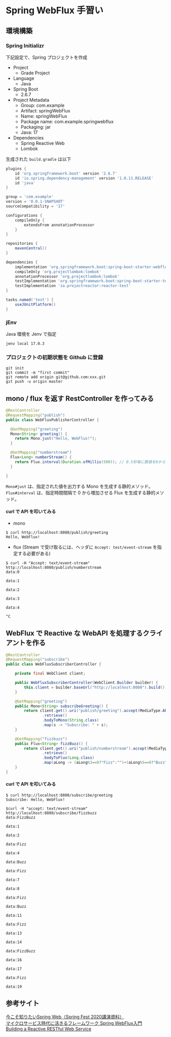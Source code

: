 # Spring WebFlux 手習い
## 環境構築
### Spring Initializr
下記設定で、Spring プロジェクトを作成
- Project
  - Grade Project
- Language
  - Java
- Spring Boot
  - 2.6.7
- Project Metadata
  - Group: com.example
  - Artifact: springWebFlux
  - Name: springWebFlux
  - Package name: com.example.springwebflux
  - Packaging: jar
  - Java: 17
- Dependencies
  - Spring Reactive Web
  - Lombok

生成された `build.gradle` は以下
```groovy
plugins {
    id 'org.springframework.boot' version '2.6.7'
    id 'io.spring.dependency-management' version '1.0.11.RELEASE'
    id 'java'
}

group = 'com.example'
version = '0.0.1-SNAPSHOT'
sourceCompatibility = '17'

configurations {
    compileOnly {
        extendsFrom annotationProcessor
    }
}

repositories {
    mavenCentral()
}

dependencies {
    implementation 'org.springframework.boot:spring-boot-starter-webflux'
    compileOnly 'org.projectlombok:lombok'
    annotationProcessor 'org.projectlombok:lombok'
    testImplementation 'org.springframework.boot:spring-boot-starter-test'
    testImplementation 'io.projectreactor:reactor-test'
}

tasks.named('test') {
    useJUnitPlatform()
}
```
### jEnv
Java 環境を Jenv で指定
```
jenv local 17.0.3
```
### プロジェクトの初期状態を Github に登録
```
git init
git commit -m "first commit"
git remote add origin git@github.com:xxx.git
git push -u origin master
```

## mono / flux を返す RestController を作ってみる
```java
@RestController
@RequestMapping("publish")
public class WebFluxPublisherController {

  @GetMapping("greeting")
  Mono<String> greeting() {
    return Mono.just("Hello, WebFlux!");
  }

  @GetMapping("numberstream")
  Flux<Long> numberStream() {
    return Flux.interval(Duration.ofMillis(500)); // 0.5秒毎に数値を0からカウントアップして返す
  }

}
```

`Mono#just` は、指定された値を出力する Mono を生成する静的メソッド。</br>
`Flux#interval` は、指定時間間隔で 0 から増加させる Flux を生成する静的メソッド。

#### curl で API を叩いてみる
- mono
```
$ curl http://localhost:8080/publish/greeting
Hello, WebFlux!
```
- flux (Stream で受け取るには、ヘッダに `Accept: test/event-stream` を指定する必要がある)
```
$ curl -H "Accept: text/event-stream" http://localhost:8080/publish/numberstream  
data:0

data:1

data:2

data:3

data:4

^C          
```

## WebFlux で Reactive な WebAPI を処理するクライアントを作る
```java
@RestController
@RequestMapping("subscribe")
public class WebFluxSubscriberController {

    private final WebClient client;

    public WebFluxSubscriberController(WebClient.Builder builder) {
        this.client = builder.baseUrl("http://localhost:8080").build();
    }

    @GetMapping("greeting")
    public Mono<String> subscribeGreeting() {
        return client.get().uri("publish/greeting").accept(MediaType.APPLICATION_JSON)
                .retrieve()
                .bodyToMono(String.class)
                .map(s -> "Subscribe: " + s);
    }

    @GetMapping("fizzbuzz")
    public Flux<String> fizzBuzz() {
        return client.get().uri("publish/numberstream").accept(MediaType.APPLICATION_NDJSON)
                .retrieve()
                .bodyToFlux(Long.class)
                .map(aLong -> (aLong%3==0?"Fizz":"")+(aLong%5==0?"Buzz":aLong%3==0?"":aLong));
    }
}
```
#### curl で API を叩いてみる
```
$ curl http://localhost:8080/subscribe/greeting
Subscribe: Hello, WebFlux! 
```
```
$curl -H "accept: text/event-stream" http://localhost:8080/subscribe/fizzbuzz
data:FizzBuzz

data:1

data:2

data:Fizz

data:4

data:Buzz

data:Fizz

data:7

data:8

data:Fizz

data:Buzz

data:11

data:Fizz

data:13

data:14

data:FizzBuzz

data:16

data:17

data:Fizz

data:19
```

## 参考サイト
[今こそ知りたいSpring Web（Spring Fest 2020講演資料）](https://www.slideshare.net/nttdata-tech/spring-fest-2020-spring-web-nttdata)</br>
[マイクロサービス時代に活きるフレームワーク Spring WebFlux入門](https://news.mynavi.jp/techplus/series/_spring_webflux/)</br>
[Building a Reactive RESTful Web Service](https://spring.io/guides/gs/reactive-rest-service/)</br>